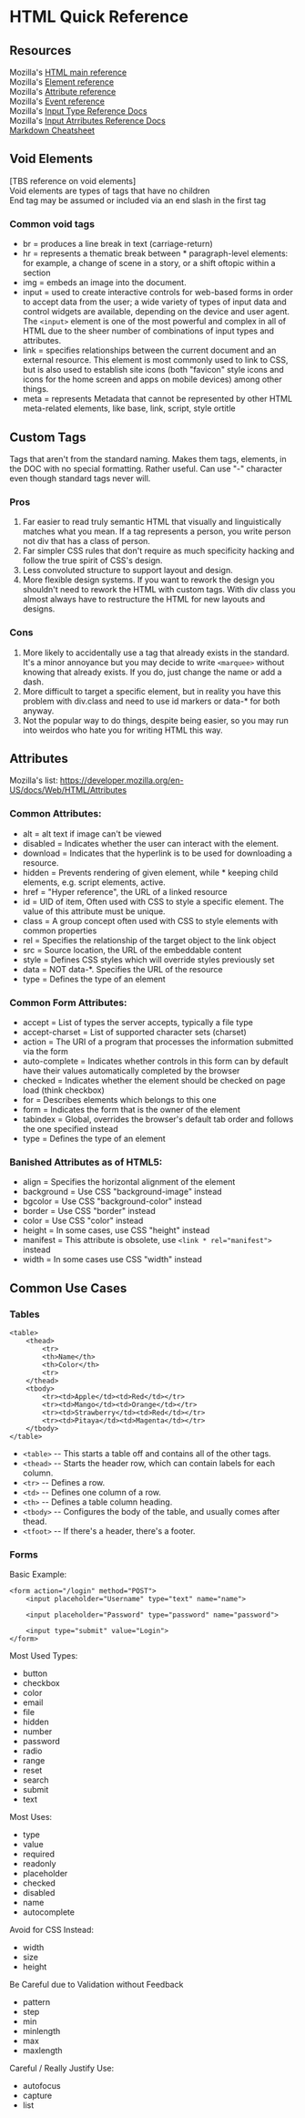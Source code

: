 # HTML Quick Reference
## Resources
Mozilla's [HTML main reference](https://developer.mozilla.org/en-US/docs/Web/HTML)\
Mozilla's [Element reference](https://developer.mozilla.org/en-US/docs/Web/HTML/Element)\
Mozilla's [Attribute reference](https://developer.mozilla.org/en-US/docs/Web/HTML/Attributes)\
Mozilla's [Event reference](https://developer.mozilla.org/en-US/docs/Web/Events)\
Mozilla's [Input Type Reference Docs](https://developer.mozilla.org/en-US/docs/Web/HTML/Element/input)\
Mozilla's [Input Atrributes Reference Docs](https://developer.mozilla.org/en-US/docs/Web/HTML/Element/input#attributes)\
[Markdown Cheatsheet](https://www.markdownguide.org/cheat-sheet/)

## Void Elements
[TBS reference on void elements]\
Void elements are types of tags that have no children\
End tag may be assumed or included via an end slash in the first tag

### Common void tags
* br      =   produces a line break in text (carriage-return)
* hr      =   represents a thematic break between * paragraph-level elements: for example, a change of scene in a story, or a shift oftopic within a section
* img     =   embeds an image into the document.
* input   =   used to create interactive controls for web-based forms in order to accept data from the user; a wide variety of types of input data and control widgets are available, depending on the device and user agent. The `<input>` element is one of the most powerful and complex in all of HTML due to the sheer number of combinations of input types and attributes.
* link    =   specifies relationships between the current document and an external resource. This element is most commonly used to link to CSS, but is also used to establish site icons (both "favicon" style icons and icons for the home screen and apps on mobile devices) among other things.
* meta    =   represents Metadata that cannot be represented by other HTML meta-related elements, like base, link, script, style ortitle

## Custom Tags
Tags that aren't from the standard naming. Makes them tags, elements, in the DOC with no special formatting. Rather useful. Can use "-" character even though standard tags never will.

### Pros
1. Far easier to read truly semantic HTML that visually and linguistically matches what you mean. If a tag represents a person, you write person not div that has a class of person.
2. Far simpler CSS rules that don't require as much specificity hacking and follow the true spirit of CSS's design.
3. Less convoluted structure to support layout and design.
4. More flexible design systems. If you want to rework the design you shouldn't need to rework the HTML with custom tags. With div class you almost always have to restructure the HTML for new layouts and designs.

### Cons
1. More likely to accidentally use a tag that already exists in the standard. It's a minor annoyance but you may decide to write `<marquee>` without knowing that already exists. If you do, just change the name or add a dash.
2. More difficult to target a specific element, but in reality you have this problem with div.class and need to use id markers or data-* for both anyway.
3. Not the popular way to do things, despite being easier, so you may run into weirdos who hate you for writing HTML this way.

## Attributes
Mozilla's list: https://developer.mozilla.org/en-US/docs/Web/HTML/Attributes


### Common Attributes:
* alt         =   alt text if image can't be viewed
* disabled    =   Indicates whether the user can interact with the element.
* download    =   Indicates that the hyperlink is to be used for downloading a resource.
* hidden      =   Prevents rendering of given element, while * keeping child elements, e.g. script elements, active.
* href        =   "Hyper reference", the URL of a linked resource
* id          =   UID of item, Often used with CSS to style a specific element. The value of this attribute must be unique.
* class       =   A group concept often used with CSS to style elements with common properties
* rel         =   Specifies the relationship of the target object to the link object
* src         =   Source location, the URL of the embeddable content
* style       =   Defines CSS styles which will override styles previously set
* data        =   NOT data-*. Specifies the URL of the resource
* type        =   Defines the type of an element

### Common Form Attributes:
* accept          =   List of types the server accepts, typically a file type
* accept-charset  =   List of supported character sets (charset)
* action          =   The URI of a program that processes the information submitted via the form
* auto-complete   =   Indicates whether controls in this form can by default have their values automatically completed by the browser
* checked         =   Indicates whether the element should be checked on page load (think checkbox)
* for             =   Describes elements which belongs to this one
* form            =   Indicates the form that is the owner of the element
* tabindex        =   Global, overrides the browser's default tab order and follows the one specified instead
* type            =   Defines the type of an element

### Banished Attributes as of HTML5:
* align       =   Specifies the horizontal alignment of the element
* background  =   Use CSS "background-image" instead
* bgcolor     =   Use CSS "background-color" instead
* border      =   Use CSS "border" instead
* color       =   Use CSS "color" instead
* height      =   In some cases, use CSS "height" instead
* manifest    =   This attribute is obsolete, use `<link * rel="manifest">` instead
* width       =   In some cases use CSS "width" instead

## Common Use Cases
### Tables

    <table>
        <thead>
            <tr>
            <th>Name</th>
            <th>Color</th>
            <tr>
        </thead>
        <tbody>
            <tr><td>Apple</td><td>Red</td></tr>
            <tr><td>Mango</td><td>Orange</td></tr>
            <tr><td>Strawberry</td><td>Red</td></tr>
            <tr><td>Pitaya</td><td>Magenta</td></tr>
        </tbody>
    </table>
    
* `<table>` -- This starts a table off and contains all of the other tags.
* `<thead>` -- Starts the header row, which can contain labels for each column.
* `<tr>` -- Defines a row.
* `<td>` -- Defines one column of a row.
* `<th>` -- Defines a table column heading.
* `<tbody>` -- Configures the body of the table, and usually comes after thead.
* `<tfoot>` -- If there's a header, there's a footer.

### Forms
Basic Example:

    <form action="/login" method="POST">
        <input placeholder="Username" type="text" name="name">

        <input placeholder="Password" type="password" name="password">

        <input type="submit" value="Login">
    </form>

Most Used Types:
* button
* checkbox
* color
* email
* file
* hidden
* number
* password
* radio
* range
* reset
* search
* submit
* text

Most Uses:
* type
* value
* required
* readonly
* placeholder
* checked
* disabled
* name
* autocomplete

Avoid for CSS Instead:
* width
* size
* height

Be Careful due to Validation without Feedback
* pattern
* step
* min
* minlength
* max
* maxlength

Careful / Really Justify Use:
* autofocus
* capture
* list
